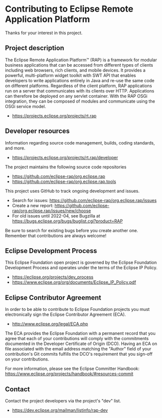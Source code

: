 # Contributing to Eclipse Remote Application Platform

Thanks for your interest in this project.

## Project description

The Eclipse Remote Application Platform™ (RAP) is a framework for modular
business applications that can be accessed from different types of clients
including web browsers, rich clients, and mobile devices. It provides a
powerful, multi-platform widget toolkit with SWT API that enables developers to
write applications entirely in Java and re-use the same code on different
platforms. Regardless of the client platform, RAP applications run on a server
that communicates with its clients over HTTP. Applications can therefore be
deployed on any servlet container. With the RAP OSGi integration, they can be
composed of modules and communicate using the OSGi service model.

* https://projects.eclipse.org/projects/rt.rap

## Developer resources

Information regarding source code management, builds, coding standards, and
more.

* https://projects.eclipse.org/projects/rt.rap/developer

The project maintains the following source code repositories

* https://github.com/eclipse-rap/org.eclipse.rap
* https://github.com/eclipse-rap/org.eclipse.rap.tools

This project uses GitHub to track ongoing development and issues.

* Search for issues: https://github.com/eclipse-rap/org.eclipse.rap/issues
* Create a new report: https://github.com/eclipse-rap/org.eclipse.rap/issues/new/choose
* For old issues until 2022-04, see Bugzilla at https://bugs.eclipse.org/bugs/buglist.cgi?product=RAP

Be sure to search for existing bugs before you create another one. Remember that
contributions are always welcome!

## Eclipse Development Process

This Eclipse Foundation open project is governed by the Eclipse Foundation
Development Process and operates under the terms of the Eclipse IP Policy.

* https://eclipse.org/projects/dev_process
* https://www.eclipse.org/org/documents/Eclipse_IP_Policy.pdf

## Eclipse Contributor Agreement

In order to be able to contribute to Eclipse Foundation projects you must
electronically sign the Eclipse Contributor Agreement (ECA).

* http://www.eclipse.org/legal/ECA.php

The ECA provides the Eclipse Foundation with a permanent record that you agree
that each of your contributions will comply with the commitments documented in
the Developer Certificate of Origin (DCO). Having an ECA on file associated with
the email address matching the "Author" field of your contribution's Git commits
fulfills the DCO's requirement that you sign-off on your contributions.

For more information, please see the Eclipse Committer Handbook:
https://www.eclipse.org/projects/handbook/#resources-commit

## Contact

Contact the project developers via the project's "dev" list.

* https://dev.eclipse.org/mailman/listinfo/rap-dev

